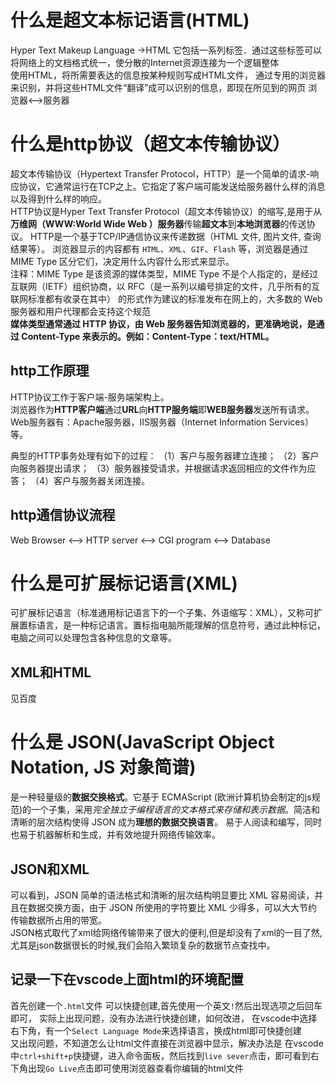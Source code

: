 # 什么是超文本标记语言(HTML)

Hyper Text Makeup Language  ->HTML
它包括一系列标签．通过这些标签可以将网络上的文档格式统一，使分散的Internet资源连接为一个逻辑整体  
使用HTML，将所需要表达的信息按某种规则写成HTML文件，
通过专用的浏览器来识别，并将这些HTML文件“翻译”成可以识别的信息，即现在所见到的网页
浏览器<-->服务器

# 什么是http协议（超文本传输协议）

超文本传输协议（Hypertext Transfer Protocol，HTTP）是一个简单的请求-响应协议，它通常运行在TCP之上。它指定了客户端可能发送给服务器什么样的消息以及得到什么样的响应。  
HTTP协议是Hyper Text Transfer Protocol（超文本传输协议）的缩写,是用于从**万维网（WWW:World Wide Web ）服务器**传输**超文本**到**本地浏览器**的传送协议。
HTTP是一个基于TCP/IP通信协议来传递数据（HTML 文件, 图片文件, 查询结果等）。
浏览器显示的内容都有 `HTML`、`XML`、`GIF`、`Flash` 等，浏览器是通过 MIME Type 区分它们，决定用什么内容什么形式来显示。  
注释：MIME Type 是该资源的媒体类型，MIME Type 不是个人指定的，是经过互联网（IETF）组织协商，以 RFC（是一系列以编号排定的文件，几乎所有的互联网标准都有收录在其中） 的形式作为建议的标准发布在网上的，大多数的 Web 服务器和用户代理都会支持这个规范   
**媒体类型通常通过 HTTP 协议，由 Web 服务器告知浏览器的，更准确地说，是通过 Content-Type 来表示的。例如：Content-Type：text/HTML。**  

## http工作原理

HTTP协议工作于客户端-服务端架构上。  
浏览器作为**HTTP客户端**通过**URL**向**HTTP服务端**即**WEB服务器**发送所有请求。  
Web服务器有：Apache服务器，IIS服务器（Internet Information Services）等。  
 
典型的HTTP事务处理有如下的过程：
（1）客户与服务器建立连接；
（2）客户向服务器提出请求；
（3）服务器接受请求，并根据请求返回相应的文件作为应答；
（4）客户与服务器关闭连接。

## http通信协议流程

Web Browser  <--> HTTP server <--> CGI program <--> Database

# 什么是可扩展标记语言(XML)

可扩展标记语言（标准通用标记语言下的一个子集、外语缩写：XML），又称可扩展置标语言，是一种标记语言。置标指电脑所能理解的信息符号，通过此种标记，电脑之间可以处理包含各种信息的文章等。

## XML和HTML
见百度


# 什么是 JSON(JavaScript Object Notation, JS 对象简谱) 

是一种轻量级的**数据交换格式**。它基于 ECMAScript (欧洲计算机协会制定的js规范)的一个子集，采用*完全独立于编程语言的文本格式来存储和表示数据*。简洁和清晰的层次结构使得 JSON 成为**理想的数据交换语言**。 易于人阅读和编写，同时也易于机器解析和生成，并有效地提升网络传输效率。

## JSON和XML

可以看到，JSON 简单的语法格式和清晰的层次结构明显要比 XML 容易阅读，并且在数据交换方面，由于 JSON 所使用的字符要比 XML 少得多，可以大大节约传输数据所占用的带宽。  
JSON格式取代了xml给网络传输带来了很大的便利,但是却没有了xml的一目了然,尤其是json数据很长的时候,我们会陷入繁琐复杂的数据节点查找中。

## 记录一下在vscode上面html的环境配置

首先创建一个`.html`文件
可以快捷创建,首先使用一个英文`!`然后出现选项之后回车即可，
实际上出现问题，没有办法进行快捷创建，如何改进，
在vscode中选择右下角，有一个`Select Language Mode`来选择语言，换成html即可快捷创建  
又出现问题，不知道怎么让html文件直接在浏览器中显示，解决办法是
在vscode中`ctrl+shift+p`快捷键，进入命令面板，然后找到`live sever`点击，即可看到右下角出现`Go Live`点击即可使用浏览器查看你编辑的html文件

